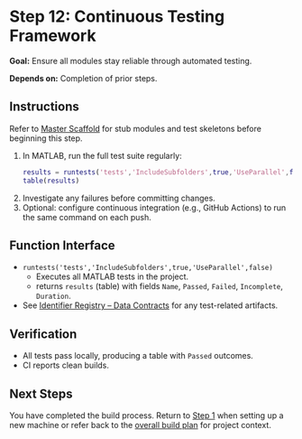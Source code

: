 # Step 12: Continuous Testing Framework

**Goal:** Ensure all modules stay reliable through automated testing.

**Depends on:** Completion of prior steps.

## Instructions
Refer to [Master Scaffold](master_scaffold.md) for stub modules and test skeletons before beginning this step.

1. In MATLAB, run the full test suite regularly:
   ```matlab
   results = runtests('tests','IncludeSubfolders',true,'UseParallel',false);
   table(results)
   ```
2. Investigate any failures before committing changes.
3. Optional: configure continuous integration (e.g., GitHub Actions) to run the same command on each push.

## Function Interface
- `runtests('tests','IncludeSubfolders',true,'UseParallel',false)`  
  - Executes all MATLAB tests in the project.  
  - returns `results` (table) with fields `Name`, `Passed`, `Failed`, `Incomplete`, `Duration`.  
- See [Identifier Registry – Data Contracts](identifier_registry.md#data-contracts) for any test-related artifacts.

## Verification
- All tests pass locally, producing a table with `Passed` outcomes.
- CI reports clean builds.

## Next Steps
You have completed the build process. Return to [Step 1](step01_environment_tooling.md) when setting up a new machine or refer back to the [overall build plan](../SYSTEM_BUILD_PLAN.md) for project context.
